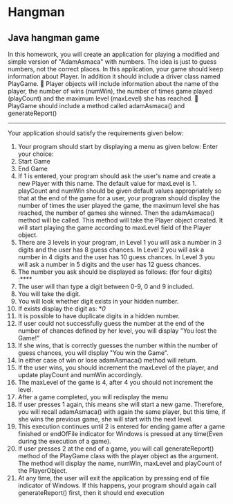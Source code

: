 # Hangman
## Java hangman game
In this homework, you will create an application for playing a modified and simple version of 
"AdamAsmaca" with numbers. The idea is just to guess numbers, not the correct places. In this 
application, your game should keep information about Player. In addition it should include 
a driver class named PlayGame. 
 Player objects will include information about the name of the player, the number of 
wins (numWin), the number of times game played (playCount) and the maximum 
level (maxLevel) she has reached.
 PlayGame should include a method called adamAsmaca() and generateReport()


---
Your application should satisfy the requirements given below:


1. Your program should start by displaying a menu as given below:
Enter your choice:
1. Start Game
2. End Game
2. If 1 is entered, your program should ask the user's name and create a new Player with 
this name. The default value for maxLevel is 1. playCount and numWin should be given 
default values appropriately so that at the end of the game for a user, your program 
should display the number of times the user played the game, the maximum level she has 
reached, the number of games she winned. Then the adamAsmaca() method will be 
called. This method will take the Player object created. It will start playing the game 
according to maxLevel field of the Player object.
3. There are 3 levels in your program, in Level 1 you will ask a number in 3 digits and the 
user has 8 guess chances. In Level 2 you will ask a number in 4 digits and the user has 10
guess chances. In Level 3 you will ask a number in 5 digits and the user has 12 guess 
chances.
4. The number you ask should be displayed as follows: (for four digits) :****
5. The user will than type a digit between 0-9, 0 and 9 included.
6. You will take the digit.
7. You will look whether digit exists in your hidden number.
8. If exists display the digit as: **0*
9. It is possible to have duplicate digits in a hidden number.
10. If user could not successfully guess the number at the end of the number of chances 
defined by her level, you will display "You lost the Game!"
11. If she wins, that is correctly guesses the number within the number of guess chances, you 
will display "You win the Game".
12. In either case of win or lose adamAsmaca() method will return.
13. If the user wins, you should increment the maxLevel of the player, and update playCount 
and numWin accordingly.
14. The maxLevel of the game is 4, after 4 you should not increment the level.
15. After a game completed, you will redisplay the menu
16. If user presses 1 again, this means she will start a new game. Therefore, you will recall 
adamAsmaca() with again the same player, but this time, if she wins the previous game, 
she will start with the next level.
17. This execution continues until 2 is entered for ending game after a game finished or 
endOfFile indicator for Windows is pressed at any time(Even during the execution of a 
game).
18. If user presses 2 at the end of a game, you will call generateReport() method of the 
PlayGame class with the player object as the argument. The method will display the 
name, numWin, maxLevel and playCount of the PlayerObject.
19. At any time, the user will exit the application by pressing end of file indicator of 
Windows. If this happens, your program should again call generateReport() first, then it 
should end execution
